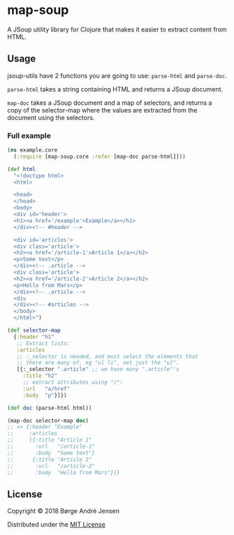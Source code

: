 
# map-soup

A JSoup utility library for Clojure that makes it easier to extract content
from HTML.

## Usage

jsoup-utils have 2 functions you are going to use: ```parse-html```
and ```parse-doc```.

```parse-html``` takes a string containing HTML and returns a JSoup document.

```map-doc``` takes a JSoup document and a map of selectors, and returns 
a copy of the selector-map where the  values are extracted from the document using the selectors.

### Full example

```clojure
(ns example.core
  (:require [map-soup.core :refer [map-doc parse-html]]))

(def html
  "<!doctype html>
  <html> 

  <head>
  </head>
  <body>
  <div id='header'>
  <h1><a href='/example'>Example</a></h1>
  </div><!-- #header -->

  <div id='articles'>
  <div class='article'>
  <h2><a href='/article-1'>Article 1</a></h2>
  <p>Some text</p>
  </div><!-- .article -->
  <div class='article'>
  <h2><a href='/article-2'>Article 2</a></h2>
  <p>Hello from Mars</p>
  </div><!-- .article -->
  <div
  </div><!-- #articles -->
  </body>
  </html>")

(def selector-map
  {:header "h1"
   ;; Extract lists:
   :articles
   ;; :_selector is needed, and must select the elements that
   ;; there are many of, eg "ul li", not just the "ul".
   [{:_selector ".article" ;; we have many ".article"'s
     :title "h2"
     ;; extract attributes using "/":
     :url   "a/href"
     :body  "p"}]})

(def doc (parse-html html))

(map-doc selector-map doc)
;; => {:header "Example"
;;     :articles
;;     [{:title "Article 1"
;;       :url   "/article-1"
;;       :body  "Some text"}
;;      {:title "Article 2"
;;       :url   "/article-2"
;;       :body  "Hello from Mars"}]}
```

## License

Copyright © 2018 Børge André Jensen

Distributed under the [MIT License](http://opensource.org/licenses/MIT)

